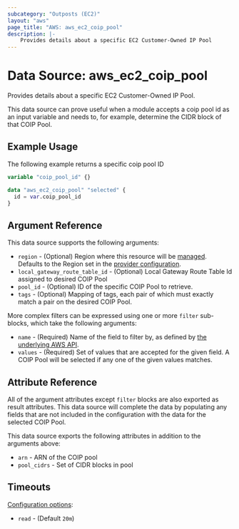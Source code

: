 ```yaml
---
subcategory: "Outposts (EC2)"
layout: "aws"
page_title: "AWS: aws_ec2_coip_pool"
description: |-
    Provides details about a specific EC2 Customer-Owned IP Pool
---
```


# Data Source: aws_ec2_coip_pool

Provides details about a specific EC2 Customer-Owned IP Pool.

This data source can prove useful when a module accepts a coip pool id as
an input variable and needs to, for example, determine the CIDR block of that
COIP Pool.

## Example Usage

The following example returns a specific coip pool ID

```terraform
variable "coip_pool_id" {}

data "aws_ec2_coip_pool" "selected" {
  id = var.coip_pool_id
}
```

## Argument Reference

This data source supports the following arguments:

* `region` - (Optional) Region where this resource will be [managed](https://docs.aws.amazon.com/general/latest/gr/rande.html#regional-endpoints). Defaults to the Region set in the [provider configuration](https://registry.terraform.io/providers/hashicorp/aws/latest/docs#aws-configuration-reference).
* `local_gateway_route_table_id` - (Optional) Local Gateway Route Table Id assigned to desired COIP Pool
* `pool_id` - (Optional) ID of the specific COIP Pool to retrieve.
* `tags` - (Optional) Mapping of tags, each pair of which must exactly match
  a pair on the desired COIP Pool.

More complex filters can be expressed using one or more `filter` sub-blocks,
which take the following arguments:

* `name` - (Required) Name of the field to filter by, as defined by
  [the underlying AWS API](https://docs.aws.amazon.com/AWSEC2/latest/APIReference/API_DescribeCoipPools.html).
* `values` - (Required) Set of values that are accepted for the given field.
  A COIP Pool will be selected if any one of the given values matches.

## Attribute Reference

All of the argument attributes except `filter` blocks are also exported as
result attributes. This data source will complete the data by populating
any fields that are not included in the configuration with the data for
the selected COIP Pool.

This data source exports the following attributes in addition to the arguments above:

* `arn` - ARN of the COIP pool
* `pool_cidrs` - Set of CIDR blocks in pool

## Timeouts

[Configuration options](https://developer.hashicorp.com/terraform/language/resources/syntax#operation-timeouts):

- `read` - (Default `20m`)
